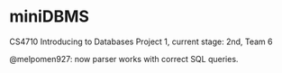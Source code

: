 # miniDBMS
CS4710 Introducing to Databases
	Project 1, current stage: 2nd, Team 6
	
@melpomen927:
	now parser works with correct SQL queries.
